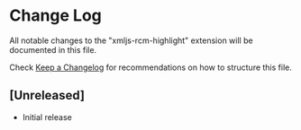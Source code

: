 # Change Log

All notable changes to the "xmljs-rcm-highlight" extension will be documented in this file.

Check [Keep a Changelog](http://keepachangelog.com/) for recommendations on how to structure this file.

## [Unreleased]

- Initial release